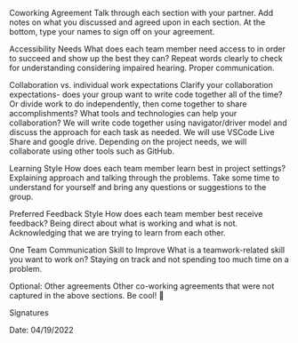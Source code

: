 Coworking Agreement
Talk through each section with your partner. Add notes on what you discussed and agreed upon in each section. At the bottom, type your names to sign off on your agreement.

Accessibility Needs
What does each team member need access to in order to succeed and show up the best they can? 
Repeat words clearly to check for understanding considering impaired hearing. Proper communication. 

Collaboration vs. individual work expectations
Clarify your collaboration expectations- does your group want to write code together all of the time? Or divide work to do independently, then come together to share accomplishments? What tools and technologies can help your collaboration?
We will write code together using navigator/driver model and discuss the approach for each task as needed. We will use VSCode Live Share and google drive. Depending on the project needs, we will collaborate using other tools such as GitHub. 

Learning Style
How does each team member learn best in project settings?
Explaining approach and talking through the problems. Take some time to understand for yourself and bring any questions or  suggestions to the group. 

Preferred Feedback Style
How does each team member best receive feedback?
Being direct about what is working and what is not. Acknowledging that we are trying to learn from each other. 

One Team Communication Skill to Improve
What is a teamwork-related skill you want to work on?
Staying on track and not spending too much time on a problem. 

Optional: Other agreements
Other co-working agreements that were not captured in the above sections.
Be cool! 🙂

Signatures

Date: 04/19/2022
